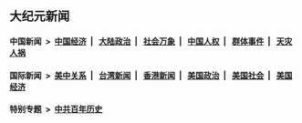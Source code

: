 ## 大纪元新闻

#### 中国新闻 &nbsp;>&nbsp; [中国经济](indexes/ncid283/README.md?05290845) &nbsp;| &nbsp; [大陆政治](indexes/ncid277/README.md?05290845) &nbsp;| &nbsp; [社会万象](indexes/ncid282/README.md?05290845) &nbsp;| &nbsp; [中国人权](indexes/ncid278/README.md?05290845) &nbsp;| &nbsp; [群体事件](indexes/ncid279/README.md?05290845) &nbsp;| &nbsp; [天灾人祸](indexes/ncid280/README.md?05290845)

#### 国际新闻 &nbsp;>&nbsp; [美中关系](indexes/nf1412576/README.md?05290845) &nbsp;| &nbsp; [台湾新闻](indexes/ncid1349361/README.md?05290845) &nbsp;| &nbsp; [香港新闻](indexes/ncid1349362/README.md?05290845) &nbsp;| &nbsp; [美国政治](indexes/ncid1078159/README.md?05290845) &nbsp;| &nbsp; [美国社会](indexes/ncid1078160/README.md?05290845) &nbsp;| &nbsp; [美国经济](indexes/ncid1078158/README.md?05290845)

#### 特别专题 &nbsp;>&nbsp; [中共百年历史](https://github.com/epoch-news/epoch-special/blob/master/README.md?05290845)  
